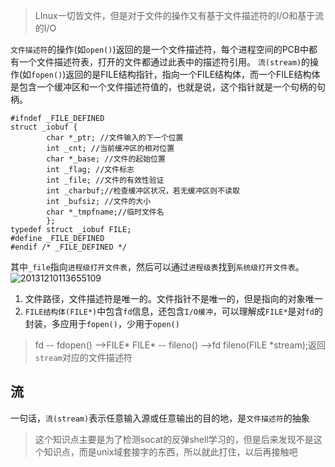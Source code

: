 > LInux一切皆文件，但是对于文件的操作又有基于文件描述符的I/O和基于流的I/O

`文件描述符`的操作(如`open()`)返回的是一个文件描述符，每个进程空间的PCB中都有一个文件描述符表，打开的文件都通过此表中的描述符引用。
`流(stream)`的操作(如`fopen()`)返回的是FILE结构指针，指向一个FILE结构体，而一个FILE结构体是包含一个缓冲区和一个文件描述符值的，也就是说，这个指针就是一个句柄的句柄。
```
#ifndef _FILE_DEFINED
struct _iobuf {
        char *_ptr; //文件输入的下一个位置
        int _cnt; //当前缓冲区的相对位置
        char *_base; //文件的起始位置
        int _flag; //文件标志
        int _file; //文件的有效性验证
        int _charbuf;//检查缓冲区状况，若无缓冲区则不读取
        int _bufsiz; //文件的大小
        char *_tmpfname;//临时文件名
        };
typedef struct _iobuf FILE;
#define _FILE_DEFINED
#endif /* _FILE_DEFINED */
```
其中`_file`指向`进程级打开文件表`，然后可以通过`进程级表`找到`系统级打开文件表`。
![20131210113655109](https://img-blog.csdn.net/20131210113655109)
1. 文件路径，文件描述符是唯一的。文件指针不是唯一的，但是指向的对象唯一
2. `FILE结构体(FILE*)`中包含`fd`信息，还包含`I/O缓冲`，可以理解成`FILE*`是对`fd`的封装，多应用于`fopen()`，少用于`open()`
> fd -- fdopen() -->FILE*    FILE* -- fileno() -->fd 
fileno(FILE *stream);返回`stream`对应的文件描述符

## 流
一句话，`流(stream)`表示任意输入源或任意输出的目的地，是`文件描述符`的抽象

> 这个知识点主要是为了检测socat的反弹shell学习的，但是后来发现不是这个知识点，而是unix域套接字的东西，所以就此打住，以后再接触吧
